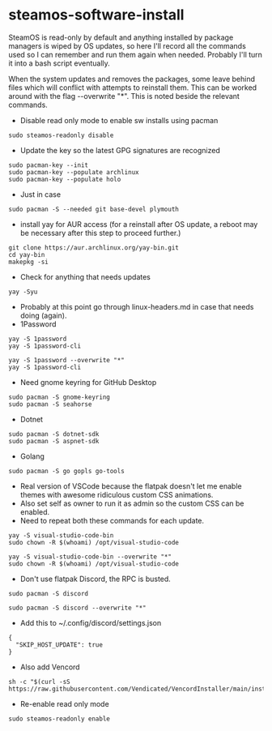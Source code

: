 # steamos-software-install

SteamOS is read-only by default and anything installed by package managers is wiped by OS updates, so here I'll record all the commands used so I can remember and run them again when needed. Probably I'll turn it into a bash script eventually.  

When the system updates and removes the packages, some leave behind files which will conflict with attempts to reinstall them. This can be worked around with the flag --overwrite "*". This is noted beside the relevant commands.
  
- Disable read only mode to enable sw installs using pacman
```
sudo steamos-readonly disable  
```
- Update the key so the latest GPG signatures are recognized
```
sudo pacman-key --init  
sudo pacman-key --populate archlinux  
sudo pacman-key --populate holo  
```
- Just in case
```
sudo pacman -S --needed git base-devel plymouth
```
- install yay for AUR access (for a reinstall after OS update, a reboot may be necessary after this step to proceed further.)
```
git clone https://aur.archlinux.org/yay-bin.git
cd yay-bin
makepkg -si
```
- Check for anything that needs updates
```
yay -Syu
```
- Probably at this point go through linux-headers.md in case that needs doing (again).
- 1Password
```
yay -S 1password
yay -S 1password-cli
```
``` 
yay -S 1password --overwrite "*"
yay -S 1password-cli
```
- Need gnome keyring for GitHub Desktop
```
sudo pacman -S gnome-keyring
sudo pacman -S seahorse
```
- Dotnet
```
sudo pacman -S dotnet-sdk
sudo pacman -S aspnet-sdk  
```
- Golang
```
sudo pacman -S go gopls go-tools
```
- Real version of VSCode because the flatpak doesn't let me enable themes with awesome ridiculous custom CSS animations.
- Also set self as owner to run it as admin so the custom CSS can be enabled.
- Need to repeat both these commands for each update.
```
yay -S visual-studio-code-bin
sudo chown -R $(whoami) /opt/visual-studio-code
```
```
yay -S visual-studio-code-bin --overwrite "*"
sudo chown -R $(whoami) /opt/visual-studio-code
```
- Don't use flatpak Discord, the RPC is busted.
```
sudo pacman -S discord
```
```
sudo pacman -S discord --overwrite "*"
```
- Add this to ~/.config/discord/settings.json
```
{
  "SKIP_HOST_UPDATE": true
}
```
- Also add Vencord
```
sh -c "$(curl -sS https://raw.githubusercontent.com/Vendicated/VencordInstaller/main/install.sh)"
```
- Re-enable read only mode
```
sudo steamos-readonly enable  
```

